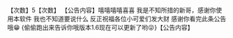 【次数】5【次数】 
【公告内容】嘻嘻嘻嘻喜喜
我是不知所措的新哥，感谢你使用本软件
我也不知道要说什么
反正祝福各位小可爱们发大财
感谢你看完此条公告哦😁
{偷偷跑出来告诉你哦版本1.6现在可以更新了哟😜}【公告内容】
